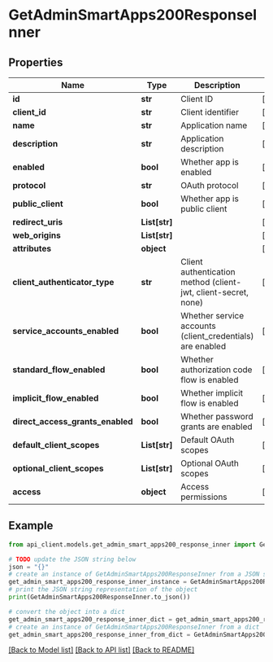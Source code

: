 # GetAdminSmartApps200ResponseInner


## Properties

Name | Type | Description | Notes
------------ | ------------- | ------------- | -------------
**id** | **str** | Client ID | [optional] 
**client_id** | **str** | Client identifier | [optional] 
**name** | **str** | Application name | [optional] 
**description** | **str** | Application description | [optional] 
**enabled** | **bool** | Whether app is enabled | [optional] 
**protocol** | **str** | OAuth protocol | [optional] 
**public_client** | **bool** | Whether app is public client | [optional] 
**redirect_uris** | **List[str]** |  | [optional] 
**web_origins** | **List[str]** |  | [optional] 
**attributes** | **object** |  | [optional] 
**client_authenticator_type** | **str** | Client authentication method (client-jwt, client-secret, none) | [optional] 
**service_accounts_enabled** | **bool** | Whether service accounts (client_credentials) are enabled | [optional] 
**standard_flow_enabled** | **bool** | Whether authorization code flow is enabled | [optional] 
**implicit_flow_enabled** | **bool** | Whether implicit flow is enabled | [optional] 
**direct_access_grants_enabled** | **bool** | Whether password grants are enabled | [optional] 
**default_client_scopes** | **List[str]** | Default OAuth scopes | [optional] 
**optional_client_scopes** | **List[str]** | Optional OAuth scopes | [optional] 
**access** | **object** | Access permissions | [optional] 

## Example

```python
from api_client.models.get_admin_smart_apps200_response_inner import GetAdminSmartApps200ResponseInner

# TODO update the JSON string below
json = "{}"
# create an instance of GetAdminSmartApps200ResponseInner from a JSON string
get_admin_smart_apps200_response_inner_instance = GetAdminSmartApps200ResponseInner.from_json(json)
# print the JSON string representation of the object
print(GetAdminSmartApps200ResponseInner.to_json())

# convert the object into a dict
get_admin_smart_apps200_response_inner_dict = get_admin_smart_apps200_response_inner_instance.to_dict()
# create an instance of GetAdminSmartApps200ResponseInner from a dict
get_admin_smart_apps200_response_inner_from_dict = GetAdminSmartApps200ResponseInner.from_dict(get_admin_smart_apps200_response_inner_dict)
```
[[Back to Model list]](../README.md#documentation-for-models) [[Back to API list]](../README.md#documentation-for-api-endpoints) [[Back to README]](../README.md)


